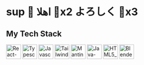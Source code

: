 <h1> sup 👋 اهلا 👋x2 よろしく 👋x3 </h1>

<h2> My Tech Stack </h2>
<img src="https://github.com/IMIHonigmann/IMIHonigmann/assets/129157644/621b9dfc-9002-4264-8d6e-c0da6b7013d2" alt="React-icon" width="40" height="40"/>
<img src="https://github.com/IMIHonigmann/IMIHonigmann/assets/129157644/b556a9f4-a66e-4ae8-8db4-32e7fd65e878" alt="Typescript_logo_2020" width="40" height="40"/>
<img src="https://github.com/IMIHonigmann/IMIHonigmann/assets/129157644/8c017432-49fc-4355-9c28-40e04df5b284" alt="Javascript_logo" width="40" height="40"/>
<img src="https://github.com/IMIHonigmann/IMIHonigmann/assets/129157644/54015e41-d6fc-4662-b901-e8b1bf0d183f" alt="Tailwind_CSS_Logo" width="40" height="40"/>
<img src="https://github.com/IMIHonigmann/IMIHonigmann/assets/129157644/5416b256-bb2e-49c7-80cf-f6078731d396" alt="Mantine_logo" width="40" height="40"/>
<img src="https://github.com/IMIHonigmann/IMIHonigmann/assets/129157644/3f501bda-c17d-4a67-b2a0-dfac722d3f66" alt="Java-Logo" width="40" height="40"/>
<img src="https://github.com/IMIHonigmann/IMIHonigmann/assets/129157644/767c8db5-a7ca-4f91-966d-185adbe49a5c" alt="HTML5_logo" width="40" height="40"/>
<img src="https://github.com/IMIHonigmann/IMIHonigmann/assets/129157644/cfa6f524-c774-4adc-ae89-717c049c9bbb" alt="Blender_logo" width="40" height="40"/>
